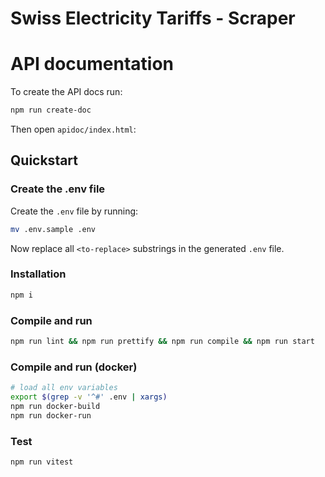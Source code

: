 # Swiss Electricity Tariffs - Scraper

# API documentation

To create the API docs run:

```bash
npm run create-doc
```

Then open `apidoc/index.html`:

## Quickstart

### Create the .env file

Create the `.env` file by running:

```bash
mv .env.sample .env
```

Now replace all `<to-replace>` substrings in the generated `.env` file.

### Installation

```bash
npm i
```

### Compile and run

```bash
npm run lint && npm run prettify && npm run compile && npm run start
```

### Compile and run (docker)

```bash
# load all env variables
export $(grep -v '^#' .env | xargs)
npm run docker-build
npm run docker-run
```

### Test

```bash
npm run vitest
```
